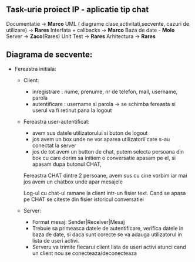 ## Task-urie proiect IP - aplicatie tip chat

Documentatie -> **Marco** 
UML ( diagrame clase,activitati,secvente, cazuri de utilizare) -> **Rares**
Interfata + callbacks -> **Marco**
Baza de date - **Molo**
Server -> **Zaco**(Rares)
Unit Test -> **Rares**
Arhitectura -> **Rares**


## Diagrama de secvente:

- Fereastra initiala:
	- Client:
		- inregistrare : nume, prenume, nr de telefon, mail, username, parola
		- autentificare : username si parola -> se schimba fereasta si userul va fi retinut pana la logout
	- Fereastra user-autentificat:
		- avem sus datele utilizatorului si buton de logout
		- jos avem un box unde ne vor aparea utilizatorii care s-au conectat la server
		- jos de tot avem un button de chat, putem selecta persoana din box cu care dorim sa initiem o conversatie
		apasam pe el, si apasam dupa butonul CHAT,

		Fereastra CHAT dintre 2 persoane, avem sus cu cine vorbim iar mai jos avem un chatbox unde apar mesajele

		Log-ul cu chat-ul ramane la client intr-un fisier text. Cand se apasa pe CHAT se citeste din fisier istoricul conversatiei
	- Server:
		- Format mesaj: Sender|Receiver|Mesaj
		- Trebuie sa primeasca datele de autentificare, verifica datele in baza de date, 
			si daca sunt corecte se va adauga utilizatorul in lista de useri activi. 
		- Serveru va trimite fiecarui client lista de useri activi atunci cand un client nou se conecteaza/deconecteaza
